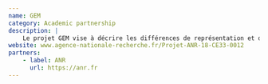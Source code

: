 ```yaml
---
name: GEM
category: Academic partnership
description: |
    Le projet GEM vise à décrire les différences de représentation et de traitement existant entre les femmes et les hommes dans les médias, en se fondant sur l’analyse automatique de gros volumes de données en langue française contenus dans les collections de l’INA et de Deezer : TV, radio, presse écrite et collections musicales.
website: www.agence-nationale-recherche.fr/Projet-ANR-18-CE33-0012
partners:
    - label: ANR
      url: https://anr.fr
---
```



